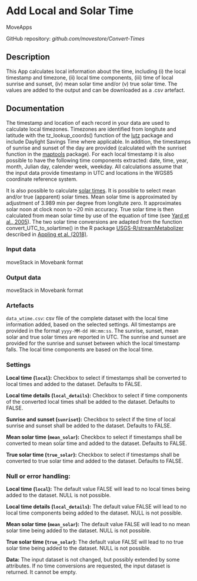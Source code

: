 # Add Local and Solar Time

MoveApps

GitHub repository: *github.com/movestore/Convert-Times*

## Description
This App calculates local information about the time, including (i) the local timestamp and timezone, (ii) local time components, (iii) time of local sunrise and sunset, (iv) mean solar time and/or (v) true solar time. The values are added to the output and can be downloaded as a .csv artefact. 

## Documentation
The timestamp and location of each record in your data are used to calculate local timezones. Timezones are identified from longitute and latitude with the tz_lookup_coords() function of the [lutz](https://cran.r-project.org/web/packages/lutz/index.html) package and include Daylight Savings Time where applicable. In addition, the timestamps of sunrise and sunset of the day are provided (calculated with the sunriset function in the [maptools](https://cran.r-project.org/web/packages/maptools/index.html) package). For each local timestamp it is also possible to have the following time components extracted: date, time, year, month, Julian day, calender week, weekday. All calculations assume that the input data provide timestamp in UTC and locations in the WGS85 coordinate reference system.

It is also possible to calculate [solar times](https://en.wikipedia.org/wiki/Solar_time). It is possible to select mean and/or true (apparent) solar times. Mean solar time is approximated by adjustment of 3.989 min per degree from longitute zero. It approximates solar noon at clock noon to ~20 min accuracy. True solar time is then calculated from mean solar time by use of the equation of time (see [Yard et al., 2005](https://doi.org/10.1016/j.ecolmodel.2004.07.027)). The two solar time conversions are adapted from the function convert_UTC_to_solartime() in the R package [USGS-R/streamMetabolizer](https://github.com/USGS-R/streamMetabolizer) described in [Appling et al. (2018)](https://doi.org/10.1002/2017JG004140).

### Input data
moveStack in Movebank format

### Output data
moveStack in Movebank format

### Artefacts
`data_wtime.csv`: csv file of the complete dataset with the local time information added, based on the selected settings. All timestamps are provided in the format `yyyy-MM-dd HH:mm:ss`. The sunrise, sunset, mean solar and true solar times are reported in UTC. The sunrise and sunset are provided for the sunrise and sunset between which the local timestamp falls. The local time components are based on the local time.

### Settings
**Local time (`local`):** Checkbox to select if timestamps shall be converted to local times and added to the dataset. Defaults to FALSE.

**Local time details (`local_details`):** Checkbox to select if time components of the converted local times shall be added to the dataset. Defaults to FALSE.

**Sunrise and sunset (`sunriset`):** Checkbox to select if the time of local sunrise and sunset shall be added to the dataset. Defaults to FALSE.

**Mean solar time (`mean_solar`):** Checkbox to select if timestamps shall be converted to mean solar time and added to the dataset. Defaults to FALSE.

**True solar time (`true_solar`):** Checkbox to select if timestamps shall be converted to true solar time and added to the dataset. Defaults to FALSE.

### Null or error handling:
**Local time (`local`):** The default value FALSE will lead to no local times being added to the dataset. NULL is not possible.

**Local time details (`local_details`):** The default value FALSE will lead to no local time components being added to the dataset. NULL is not possible.

**Mean solar time (`mean_solar`):** The default value FALSE will lead to no mean solar time being added to the dataset. NULL is not possible.

**True solar time (`true_solar`):** The default value FALSE will lead to no true solar time being added to the dataset. NULL is not possible.

**Data:** The input dataset is not changed, but possibly extended by some attributes. If no time conversions are requested, the input dataset is returned. It cannot be empty.
